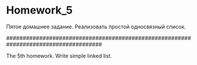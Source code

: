 ﻿Homework_5
===========


Пятое домашнее задание.
Реализовать простой односвязный список.

#####################################################################################

The 5th homework. 
Write simple linked list.